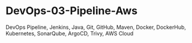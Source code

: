 # DevOps-03-Pipeline-Aws
DevOps Pipeline, Jenkins, Java, Git, GitHub, Maven, Docker, DockerHub, Kubernetes, SonarQube, ArgoCD, Trivy, AWS Cloud
